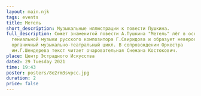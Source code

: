 ```yaml
---
layout: main.njk
tags: events
title: Метель
short_description: Музыкальные иллюстрации к повести Пушкина.
full_description: Сюжет знаменитой повести А.Пушкина "Метель" лёг в основу
  гениальной музыки русского композитора Г.Свиридова и образует невероятно
  органичный музыкально-театральный цикл. В сопровождении Оркестра
  им.Г.Шендерева текст читает очаровательная Снежана Костюкович.
place: Центр Эстрадного Искусства
date2: 29 Tuesday 2021
time: 19:43
poster: posters/8e2rm3svpcc.jpg
duration: 2
price: false
---
```

